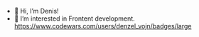 - 👋 Hi, I’m Denis!
- 👀 I’m interested in Frontent development.
  https://www.codewars.com/users/denzel_vojn/badges/large
